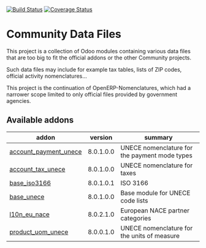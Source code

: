 [![Build Status](https://travis-ci.org/OCA/community-data-files.svg?branch=8.0)](https://travis-ci.org/OCA/community-data-files)
[![Coverage Status](https://coveralls.io/repos/OCA/community-data-files/badge.png?branch=8.0)](https://coveralls.io/r/OCA/community-data-files?branch=8.0)

Community Data Files
====================


This project is a collection of Odoo modules containing various data files
that are too big to fit the official addons or the other Community projects.

Such data files may include for example tax tables, lists of ZIP codes,
official activity nomenclatures...

This project is the continuation of OpenERP-Nomenclatures, which had a narrower
scope limited to only official files provided by government agencies.

[//]: # (addons)

Available addons
----------------
addon | version | summary
--- | --- | ---
[account_payment_unece](account_payment_unece/) | 8.0.1.0.0 | UNECE nomenclature for the payment mode types
[account_tax_unece](account_tax_unece/) | 8.0.1.0.0 | UNECE nomenclature for taxes
[base_iso3166](base_iso3166/) | 8.0.1.0.1 | ISO 3166
[base_unece](base_unece/) | 8.0.1.0.0 | Base module for UNECE code lists
[l10n_eu_nace](l10n_eu_nace/) | 8.0.2.1.0 | European NACE partner categories
[product_uom_unece](product_uom_unece/) | 8.0.0.1.0 | UNECE nomenclature for the units of measure

[//]: # (end addons)
